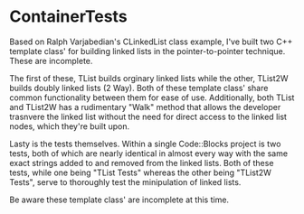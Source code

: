 # ContainerTests
Based on Ralph Varjabedian's CLinkedList class example, I've built two C++ template class' for building linked lists in the pointer-to-pointer technique. These are incomplete.

The first of these, TList builds orginary linked lists while the other, TList2W builds doubly linked lists (2 Way). Both of these template class' share common functionality between them for ease of use. Additionally, both TList and TList2W has a rudimentary "Walk" method that allows the developer trasnvere the linked list without the need for direct access to the linked list nodes, which they're built upon.

Lasty is the tests themselves. Within a single Code::Blocks project is two tests, both of which are nearly identical in almost every way with the same exact strings added to and removed from the linked lists. Both of these tests, while one being "TList Tests" whereas the other being "TList2W Tests", serve to thoroughly test the minipulation of linked lists.

Be aware these template class' are incomplete at this time.
